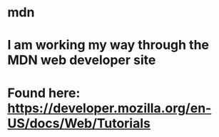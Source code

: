 # mdn
# I am working my way through the MDN web developer site
# Found here: https://developer.mozilla.org/en-US/docs/Web/Tutorials